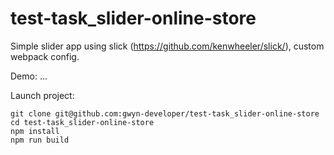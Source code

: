 # test-task_slider-online-store

Simple slider app using slick (https://github.com/kenwheeler/slick/), custom webpack config.

Demo:
...

Launch project:
```
git clone git@github.com:gwyn-developer/test-task_slider-online-store
cd test-task_slider-online-store
npm install
npm run build
```
